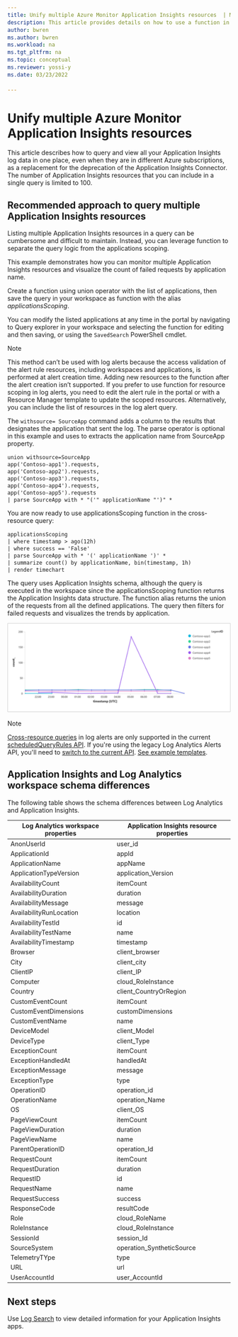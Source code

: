 ```yaml
---
title: Unify multiple Azure Monitor Application Insights resources  | Microsoft Docs
description: This article provides details on how to use a function in Azure Monitor Logs to query multiple Application Insights resources and visualize that data. 
author: bwren
ms.author: bwren
ms.workload: na
ms.tgt_pltfrm: na
ms.topic: conceptual
ms.reviewer: yossi-y
ms.date: 03/23/2022

---
```


# Unify multiple Azure Monitor Application Insights resources 
This article describes how to query and view all your Application Insights log data in one place, even when they are in different Azure subscriptions, as a replacement for the deprecation of the Application Insights Connector. The number of Application Insights resources that you can include in a single query is limited to 100.

## Recommended approach to query multiple Application Insights resources 
Listing multiple Application Insights resources in a query can be cumbersome and difficult to maintain. Instead, you can leverage function to separate the query logic from the applications scoping.  

This example demonstrates how you can monitor multiple Application Insights resources and visualize the count of failed requests by application name.

Create a function using union operator with the list of applications, then save the query in your workspace as function with the alias *applicationsScoping*. 

You can modify the listed applications at any time in the portal by navigating to Query explorer in your workspace and selecting the function for editing and then saving, or using the `SavedSearch` PowerShell cmdlet. 

>[!NOTE]
>This method can’t be used with log alerts because the access validation of the alert rule resources, including workspaces and applications, is performed at alert creation time. Adding new resources to the function after the alert creation isn’t supported. If you prefer to use function for resource scoping in log alerts, you need to edit the alert rule in the portal or with a Resource Manager template to update the scoped resources. Alternatively, you can include the list of resources in the log alert query.

The `withsource= SourceApp` command adds a column to the results that designates the application that sent the log. The parse operator is optional in this example and uses to extracts the application name from SourceApp property. 

```
union withsource=SourceApp 
app('Contoso-app1').requests,  
app('Contoso-app2').requests, 
app('Contoso-app3').requests, 
app('Contoso-app4').requests, 
app('Contoso-app5').requests 
| parse SourceApp with * "('" applicationName "')" *  
```

You are now ready to use applicationsScoping function in the cross-resource query:  

```
applicationsScoping 
| where timestamp > ago(12h)
| where success == 'False'
| parse SourceApp with * '(' applicationName ')' * 
| summarize count() by applicationName, bin(timestamp, 1h) 
| render timechart
```

The query uses Application Insights schema, although the query is executed in the workspace since the applicationsScoping function returns the Application Insights data structure. The function alias returns the union of the requests from all the defined applications. The query then filters for failed requests and visualizes the trends by application.

![Cross-query results example](media/unify-app-resource-data/app-insights-query-results.png)

>[!NOTE]
>[Cross-resource queries](../logs/cross-workspace-query.md) in log alerts are only supported in the current [scheduledQueryRules API](/rest/api/monitor/scheduledqueryrule-2018-04-16/scheduled-query-rules). If you're using the legacy Log Analytics Alerts API, you'll need to [switch to the current API](../alerts/alerts-log-api-switch.md). [See example templates](../alerts/alerts-log-create-templates.md).

## Application Insights and Log Analytics workspace schema differences
The following table shows the schema differences between Log Analytics and Application Insights.  

| Log Analytics workspace properties| Application Insights resource properties|
|------------|------------| 
| AnonUserId | user_id|
| ApplicationId | appId|
| ApplicationName | appName|
| ApplicationTypeVersion | application_Version |
| AvailabilityCount | itemCount |
| AvailabilityDuration | duration |
| AvailabilityMessage | message |
| AvailabilityRunLocation | location |
| AvailabilityTestId | id |
| AvailabilityTestName | name |
| AvailabilityTimestamp | timestamp |
| Browser | client_browser |
| City | client_city |
| ClientIP | client_IP |
| Computer | cloud_RoleInstance | 
| Country | client_CountryOrRegion | 
| CustomEventCount | itemCount | 
| CustomEventDimensions | customDimensions |
| CustomEventName | name | 
| DeviceModel | client_Model | 
| DeviceType | client_Type | 
| ExceptionCount | itemCount | 
| ExceptionHandledAt | handledAt |
| ExceptionMessage | message | 
| ExceptionType | type |
| OperationID | operation_id |
| OperationName | operation_Name | 
| OS | client_OS | 
| PageViewCount | itemCount |
| PageViewDuration | duration | 
| PageViewName | name | 
| ParentOperationID | operation_Id | 
| RequestCount | itemCount | 
| RequestDuration | duration | 
| RequestID | id | 
| RequestName | name | 
| RequestSuccess | success | 
| ResponseCode | resultCode | 
| Role | cloud_RoleName |
| RoleInstance | cloud_RoleInstance |
| SessionId | session_Id | 
| SourceSystem | operation_SyntheticSource |
| TelemetryTYpe | type |
| URL | url |
| UserAccountId | user_AccountId |

## Next steps

Use [Log Search](../logs/log-query-overview.md) to view detailed information for your Application Insights apps.

